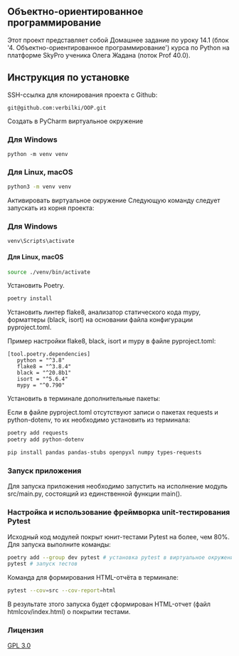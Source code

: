 ## Объектно-ориентированное программирование

Этот проект представляет собой Домашнее задание по уроку 14.1 (блок '4. Объектно-ориентированное программирование')
курса по Python на платформе SkyPro ученика Олега Жадана (поток Prof 40.0).

## Инструкция по установке

SSH-ссылка для клонирования проекта с Github:

```
git@github.com:verbilki/OOP.git
```

Создать в PyCharm виртуальное окружение

### Для Windows

```commandline
python -m venv venv
```

### Для Linux, macOS

```bash
python3 -m venv venv
```

Активировать виртуальное окружение
Следующую команду следует запускать из корня проекта:

### Для Windows

```commandline
venv\Scripts\activate
```

#### Для Linux, macOS

```bash
source ./venv/bin/activate
```

Установить Poetry.

```bash
poetry install
```

Установить линтер flake8, анализатор статического кода mypy, форматтеры (black, isort)
на основании файла конфигурации pyproject.toml.

Пример настройки flake8, black, isort и mypy в файле pyproject.toml:

```
[tool.poetry.dependencies]
   python = "^3.8"
   flake8 = "^3.8.4"
   black = "^20.8b1"
   isort = "^5.6.4"
   mypy = "^0.790"
```

Установить в терминале дополнительные пакеты:

Если в файле pyproject.toml отсутствуют записи о пакетах requests и python-dotenv,
то их необходимо установить из терминала:

```bash
poetry add requests
poetry add python-dotenv

pip install pandas pandas-stubs openpyxl numpy types-requests
```

### Запуск приложения

Для запуска приложения необходимо запустить на исполнение модуль src/main.py, состоящий из единственной функции main().

### Настройка и использование фреймворка unit-тестирования Pytest

Исходный код модулей покрыт юнит-тестами Pytest на более, чем 80%. Для запуска выполните команды:

```bash
poetry add --group dev pytest # установка pytest в виртуальное окружение приложения
pytest # запуск тестов
```

Команда для формирования HTML-отчёта в терминале:

```bash
pytest --cov=src --cov-report=html
```

В результате зтого запуска будет сформирован HTML-отчет (файл htmlcov/index.html) о покрытии тестами.

### Лицензия

[GPL 3.0](https://www.gnu.org/licenses/gpl-3.0.html#license-text)